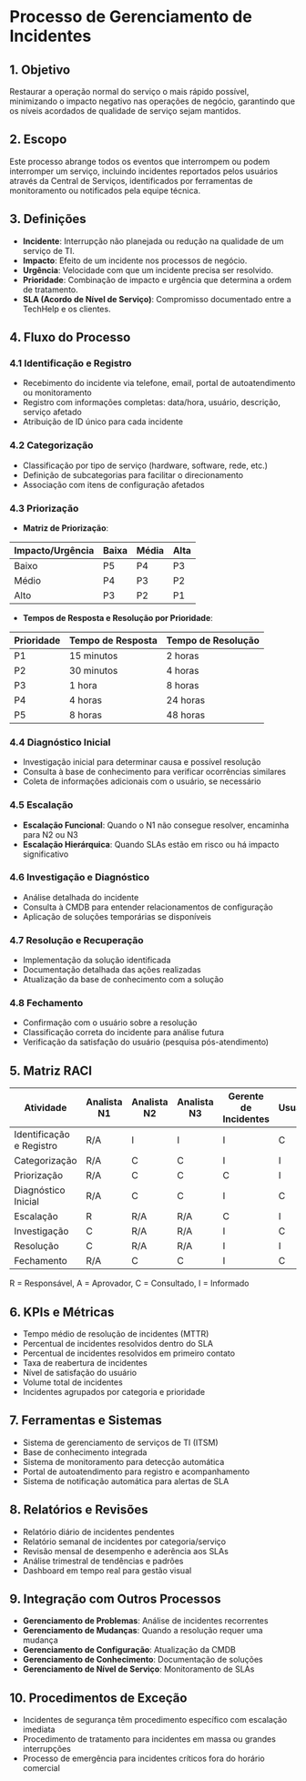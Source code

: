 # Processo de Gerenciamento de Incidentes

## 1. Objetivo
Restaurar a operação normal do serviço o mais rápido possível, minimizando o impacto negativo nas operações de negócio, garantindo que os níveis acordados de qualidade de serviço sejam mantidos.

## 2. Escopo
Este processo abrange todos os eventos que interrompem ou podem interromper um serviço, incluindo incidentes reportados pelos usuários através da Central de Serviços, identificados por ferramentas de monitoramento ou notificados pela equipe técnica.

## 3. Definições

- **Incidente**: Interrupção não planejada ou redução na qualidade de um serviço de TI.
- **Impacto**: Efeito de um incidente nos processos de negócio.
- **Urgência**: Velocidade com que um incidente precisa ser resolvido.
- **Prioridade**: Combinação de impacto e urgência que determina a ordem de tratamento.
- **SLA (Acordo de Nível de Serviço)**: Compromisso documentado entre a TechHelp e os clientes.

## 4. Fluxo do Processo

### 4.1 Identificação e Registro
- Recebimento do incidente via telefone, email, portal de autoatendimento ou monitoramento
- Registro com informações completas: data/hora, usuário, descrição, serviço afetado
- Atribuição de ID único para cada incidente

### 4.2 Categorização
- Classificação por tipo de serviço (hardware, software, rede, etc.)
- Definição de subcategorias para facilitar o direcionamento
- Associação com itens de configuração afetados

### 4.3 Priorização
- **Matriz de Priorização**:

| Impacto/Urgência | Baixa | Média | Alta |
|------------------|-------|-------|------|
| Baixo            | P5    | P4    | P3   |
| Médio            | P4    | P3    | P2   |
| Alto             | P3    | P2    | P1   |

- **Tempos de Resposta e Resolução por Prioridade**:

| Prioridade | Tempo de Resposta | Tempo de Resolução |
|------------|-------------------|-------------------|
| P1         | 15 minutos        | 2 horas           |
| P2         | 30 minutos        | 4 horas           |
| P3         | 1 hora            | 8 horas           |
| P4         | 4 horas           | 24 horas          |
| P5         | 8 horas           | 48 horas          |

### 4.4 Diagnóstico Inicial
- Investigação inicial para determinar causa e possível resolução
- Consulta à base de conhecimento para verificar ocorrências similares
- Coleta de informações adicionais com o usuário, se necessário

### 4.5 Escalação
- **Escalação Funcional**: Quando o N1 não consegue resolver, encaminha para N2 ou N3
- **Escalação Hierárquica**: Quando SLAs estão em risco ou há impacto significativo

### 4.6 Investigação e Diagnóstico
- Análise detalhada do incidente
- Consulta à CMDB para entender relacionamentos de configuração
- Aplicação de soluções temporárias se disponíveis

### 4.7 Resolução e Recuperação
- Implementação da solução identificada
- Documentação detalhada das ações realizadas
- Atualização da base de conhecimento com a solução

### 4.8 Fechamento
- Confirmação com o usuário sobre a resolução
- Classificação correta do incidente para análise futura
- Verificação da satisfação do usuário (pesquisa pós-atendimento)

## 5. Matriz RACI

| Atividade | Analista N1 | Analista N2 | Analista N3 | Gerente de Incidentes | Usuário |
|-----------|------------|------------|------------|---------------------|--------|
| Identificação e Registro | R/A | I | I | I | C |
| Categorização | R/A | C | C | I | I |
| Priorização | R/A | C | C | C | I |
| Diagnóstico Inicial | R/A | C | C | I | C |
| Escalação | R | R/A | R/A | C | I |
| Investigação | C | R/A | R/A | I | C |
| Resolução | C | R/A | R/A | I | I |
| Fechamento | R/A | C | C | I | C |

R = Responsável, A = Aprovador, C = Consultado, I = Informado

## 6. KPIs e Métricas

- Tempo médio de resolução de incidentes (MTTR)
- Percentual de incidentes resolvidos dentro do SLA
- Percentual de incidentes resolvidos em primeiro contato
- Taxa de reabertura de incidentes
- Nível de satisfação do usuário
- Volume total de incidentes
- Incidentes agrupados por categoria e prioridade

## 7. Ferramentas e Sistemas

- Sistema de gerenciamento de serviços de TI (ITSM)
- Base de conhecimento integrada
- Sistema de monitoramento para detecção automática
- Portal de autoatendimento para registro e acompanhamento
- Sistema de notificação automática para alertas de SLA

## 8. Relatórios e Revisões

- Relatório diário de incidentes pendentes
- Relatório semanal de incidentes por categoria/serviço
- Revisão mensal de desempenho e aderência aos SLAs
- Análise trimestral de tendências e padrões
- Dashboard em tempo real para gestão visual

## 9. Integração com Outros Processos

- **Gerenciamento de Problemas**: Análise de incidentes recorrentes
- **Gerenciamento de Mudanças**: Quando a resolução requer uma mudança
- **Gerenciamento de Configuração**: Atualização da CMDB
- **Gerenciamento de Conhecimento**: Documentação de soluções
- **Gerenciamento de Nível de Serviço**: Monitoramento de SLAs

## 10. Procedimentos de Exceção

- Incidentes de segurança têm procedimento específico com escalação imediata
- Procedimento de tratamento para incidentes em massa ou grandes interrupções
- Processo de emergência para incidentes críticos fora do horário comercial